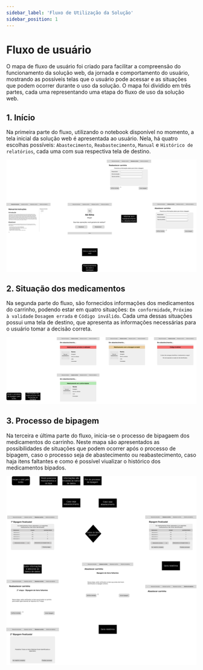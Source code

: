 ```yaml
---
sidebar_label: 'Fluxo de Utilização da Solução'
sidebar_position: 1
---
```


#  Fluxo de usuário

O mapa de fluxo de usuário foi criado para facilitar a compreensão do funcionamento da solução web, da jornada e comportamento do usuário, mostrando as possíveis telas que o usuário pode acessar e as situações que podem ocorrer durante o uso da solução. O mapa foi dividido em três partes, cada uma representando uma etapa do fluxo de uso da solução web.

## 1. Início

Na primeira parte do fluxo, utilizando o notebook disponível no momento, a tela inicial da solução web é apresentada ao usuário. Nela, há quatro escolhas possíveis: `Abastecimento`, `Reabastecimento`, `Manual` e `Histórico de relatórios`, cada uma com sua respectiva tela de destino.

![Flow parte 1](../../static/img/FlowParte1.drawio.png)

## 2. Situação dos medicamentos

Na segunda parte do fluxo, são fornecidos informações dos medicamentos do carrinho, podendo estar em quatro situações: `Em conformidade`, `Próximo à validade` `Dosagem errada` e `Código inválido`. Cada uma dessas situações possui uma tela de destino, que apresenta as informações necessárias para o usuário tomar a decisão correta.

![Flow parte 2](../../static/img/FlowParte2.drawio.png)

## 3. Processo de bipagem

Na terceira e última parte do fluxo, inicia-se o processo de bipagaem dos medicamentos do carrinho. Neste mapa são apresentados as possibilidades de situações que podem ocorrer após o processo de bipagem, caso o processo seja de abastecimento ou reabastecimento, caso haja itens faltantes e como é possível viualizar o histórico dos medicamentos bipados.

![Flow parte 3](../../static/img/FlowParte3.drawio.png)